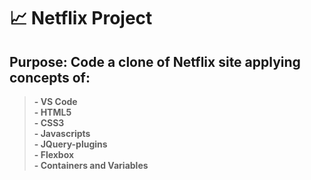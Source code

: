 #  :chart_with_upwards_trend: Netflix Project
>
## Purpose: Code a clone of Netflix site applying concepts of:  
>  
> **- VS Code**  
> **- HTML5**  
> **- CSS3**  
> **- Javascripts**  
> **- JQuery-plugins**  
> **- Flexbox**  
> **- Containers and Variables**   
> 